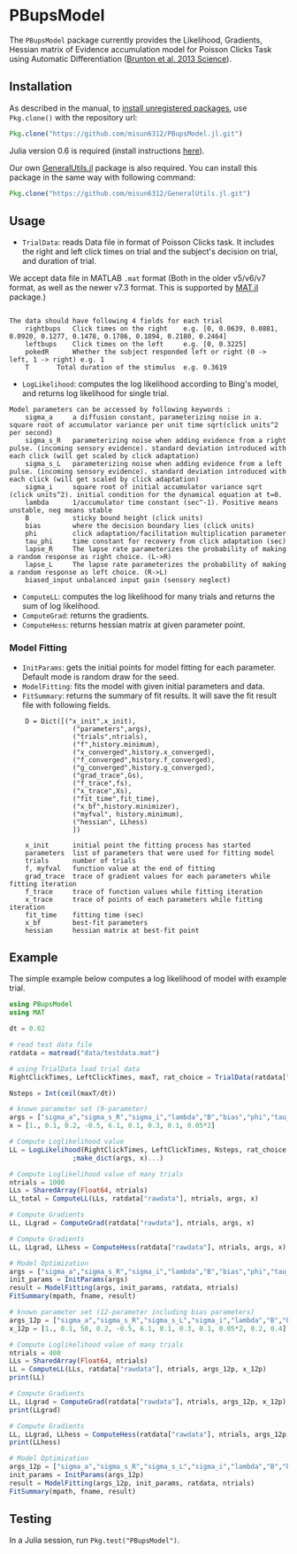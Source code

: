 # PBupsModel

The `PBupsModel` package currently provides the Likelihood, Gradients, Hessian matrix of Evidence accumulation model for Poisson Clicks Task using Automatic Differentiation ([Brunton et al. 2013 Science][Bing]).

## Installation

As described in the manual, to [install unregistered packages][unregistered], use `Pkg.clone()` with the repository url:

```julia
Pkg.clone("https://github.com/misun6312/PBupsModel.jl.git")
```

Julia version 0.6 is required (install instructions [here][version]).

Our own [GeneralUtils.jl][GU_github] package is also required. You can install this package in the same way with following command:
```julia
Pkg.clone("https://github.com/misun6312/GeneralUtils.jl.git")
```


## Usage

- `TrialData`: reads Data file in format of Poisson Clicks task. It includes the right and 
left click times on trial and the subject's decision on trial, and duration of trial.

We accept data file in MATLAB `.mat` format (Both in the older v5/v6/v7 format, as well as the newer v7.3 format. This is supported by [MAT.jl](https://github.com/simonster/MAT.jl) package.)
```

The data should have following 4 fields for each trial
	rightbups	Click times on the right 	e.g. [0, 0.0639, 0.0881, 0.0920, 0.1277, 0.1478, 0.1786, 0.1894, 0.2180, 0.2464]
	leftbups	Click times on the left		e.g. [0, 0.3225]
	pokedR		Whether the subject responded left or right (0 -> left, 1 -> right) e.g. 1 
	T  		Total duration of the stimulus	e.g. 0.3619
```

- `LogLikelihood`: computes the log likelihood according to Bing's model, and returns log likelihood for single trial.

```
Model parameters can be accessed by following keywords : 
    sigma_a     a diffusion constant, parameterizing noise in a. square root of accumulator variance per unit time sqrt(click units^2 per second)
    sigma_s_R   parameterizing noise when adding evidence from a right pulse. (incoming sensory evidence). standard deviation introduced with each click (will get scaled by click adaptation)
    sigma_s_L   parameterizing noise when adding evidence from a left pulse. (incoming sensory evidence). standard deviation introduced with each click (will get scaled by click adaptation)
    sigma_i     square root of initial accumulator variance sqrt (click units^2). initial condition for the dynamical equation at t=0.
    lambda      1/accumulator time constant (sec^-1). Positive means unstable, neg means stable
    B           sticky bound height (click units)
    bias        where the decision boundary lies (click units)
    phi         click adaptation/facilitation multiplication parameter
    tau_phi     time constant for recovery from click adaptation (sec)
    lapse_R     The lapse rate parameterizes the probability of making a random response as right choice. (L->R)
    lapse_L     The lapse rate parameterizes the probability of making a random response as left choice. (R->L)
    biased_input unbalanced input gain (sensory neglect)
```

- `ComputeLL`: computes the log likelihood for many trials and returns the sum of log likelihood.
- `ComputeGrad`: returns the gradients.
- `ComputeHess`: returns hessian matrix at given parameter point.

### Model Fitting

- `InitParams`: gets the initial points for model fitting for each parameter. Default mode is random draw for the seed. 
- `ModelFitting`: fits the model with given initial parameters and data.
- `FitSummary`: returns the summary of fit results. It will save the fit result file with following fields. 

```
    D = Dict([("x_init",x_init),    
                ("parameters",args),
                ("trials",ntrials),
                ("f",history.minimum), 
                ("x_converged",history.x_converged),
                ("f_converged",history.f_converged),
                ("g_converged",history.g_converged),                            
                ("grad_trace",Gs),
                ("f_trace",fs),
                ("x_trace",Xs),                         
                ("fit_time",fit_time),
                ("x_bf",history.minimizer),
                ("myfval", history.minimum),
                ("hessian", LLhess)
                ])

    x_init      initial point the fitting process has started
    parameters  list of parameters that were used for fitting model
    trials      number of trials
    f, myfval   function value at the end of fitting
    grad_trace  trace of gradient values for each parameters while fitting iteration
    f_trace     trace of function values while fitting iteration
    x_trace     trace of points of each parameters while fitting iteration
    fit_time    fitting time (sec)
    x_bf        best-fit parameters
    hessian     hessian matrix at best-fit point

```

## Example

The simple example below computes a log likelihood of model with example trial.

```julia
using PBupsModel
using MAT

dt = 0.02

# read test data file
ratdata = matread("data/testdata.mat")

# using TrialData load trial data
RightClickTimes, LeftClickTimes, maxT, rat_choice = TrialData(ratdata["rawdata"], 1)

Nsteps = Int(ceil(maxT/dt))

# known parameter set (9-parameter)
args = ["sigma_a","sigma_s_R","sigma_i","lambda","B","bias","phi","tau_phi","lapse_R"]
x = [1., 0.1, 0.2, -0.5, 6.1, 0.1, 0.3, 0.1, 0.05*2]

# Compute Loglikelihood value
LL = LogLikelihood(RightClickTimes, LeftClickTimes, Nsteps, rat_choice
                ;make_dict(args, x)...)

# Compute Loglikelihood value of many trials
ntrials = 1000
LLs = SharedArray(Float64, ntrials)
LL_total = ComputeLL(LLs, ratdata["rawdata"], ntrials, args, x)

# Compute Gradients 
LL, LLgrad = ComputeGrad(ratdata["rawdata"], ntrials, args, x)

# Compute Gradients 
LL, LLgrad, LLhess = ComputeHess(ratdata["rawdata"], ntrials, args, x)

# Model Optimization
args = ["sigma_a","sigma_s_R","sigma_i","lambda","B","bias","phi","tau_phi","lapse_R"]
init_params = InitParams(args)
result = ModelFitting(args, init_params, ratdata, ntrials)
FitSummary(mpath, fname, result)

# known parameter set (12-parameter including bias parameters)
args_12p = ["sigma_a","sigma_s_R","sigma_s_L","sigma_i","lambda","B","bias","phi","tau_phi","lapse_R","lapse_L","input_gain_weight"]
x_12p = [1., 0.1, 50, 0.2, -0.5, 6.1, 0.1, 0.3, 0.1, 0.05*2, 0.2, 0.4]

# Compute Loglikelihood value of many trials
ntrials = 400
LLs = SharedArray(Float64, ntrials)
LL = ComputeLL(LLs, ratdata["rawdata"], ntrials, args_12p, x_12p)
print(LL)

# Compute Gradients 
LL, LLgrad = ComputeGrad(ratdata["rawdata"], ntrials, args_12p, x_12p)
print(LLgrad)

# Compute Gradients 
LL, LLgrad, LLhess = ComputeHess(ratdata["rawdata"], ntrials, args_12p, x_12p)
print(LLhess)

# Model Optimization
args_12p = ["sigma_a","sigma_s_R","sigma_s_L","sigma_i","lambda","B","bias","phi","tau_phi","lapse_R","lapse_L","input_gain_weight"]
init_params = InitParams(args_12p)
result = ModelFitting(args_12p, init_params, ratdata, ntrials)
FitSummary(mpath, fname, result)
```

## Testing

In a Julia session, run `Pkg.test("PBupsModel")`.


[unregistered]:http://docs.julialang.org/en/release-0.4/manual/packages/#installing-unregistered-packages
[version]:http://julialang.org/downloads/platform.html
[Bing]:http://brodylab.org/publications-2/brunton-et-al-2013
[GU_github]:https://github.com/misun6312/GeneralUtils.jl
